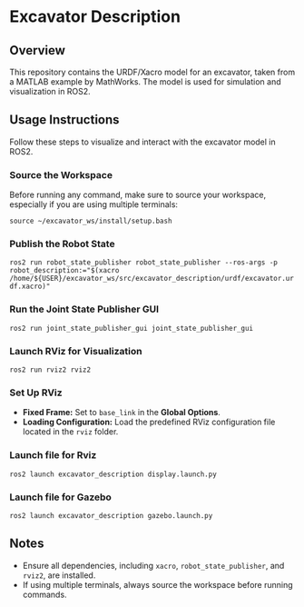 # Excavator Description

## Overview
This repository contains the URDF/Xacro model for an excavator, taken from a MATLAB example by MathWorks. The model is used for simulation and visualization in ROS2.

## Usage Instructions
Follow these steps to visualize and interact with the excavator model in ROS2.

### Source the Workspace
Before running any command, make sure to source your workspace, especially if you are using multiple terminals:

`source ~/excavator_ws/install/setup.bash`

### Publish the Robot State

`ros2 run robot_state_publisher robot_state_publisher --ros-args -p robot_description:="$(xacro /home/${USER}/excavator_ws/src/excavator_description/urdf/excavator.urdf.xacro)"`

### Run the Joint State Publisher GUI

`ros2 run joint_state_publisher_gui joint_state_publisher_gui`

### Launch RViz for Visualization

`ros2 run rviz2 rviz2`

### Set Up RViz
- **Fixed Frame:** Set to `base_link` in the **Global Options**.
- **Loading Configuration:** Load the predefined RViz configuration file located in the `rviz` folder.


### Launch file for Rviz 
`ros2 launch excavator_description display.launch.py`

### Launch file for Gazebo 
`ros2 launch excavator_description gazebo.launch.py`

## Notes
- Ensure all dependencies, including `xacro`, `robot_state_publisher`, and `rviz2`, are installed.
- If using multiple terminals, always source the workspace before running commands.



